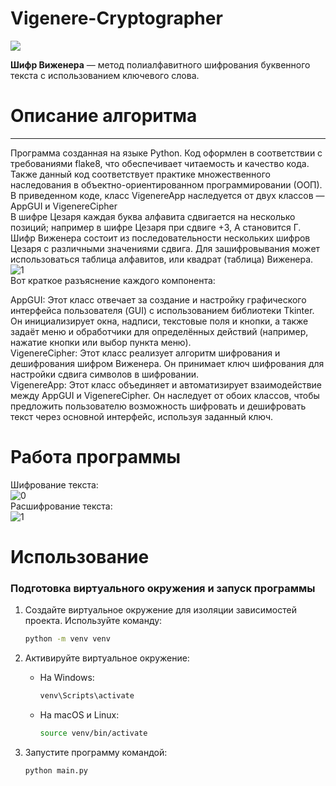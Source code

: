 # Vigenere-Cryptographer

 ![](https://upload.wikimedia.org/wikipedia/commons/thumb/1/1a/Vigenere.jpg/220px-Vigenere.jpg)

**Шифр Виженера** — метод полиалфавитного шифрования буквенного текста с использованием ключевого слова.

# Описание алгоритма #

----------
Программа созданная на языке Python. Код оформлен в соответствии с требованиями flake8, что обеспечивает читаемость и качество кода. Также данный код соответствует практике множественного наследования в объектно-ориентированном программировании (ООП).<br />
В приведенном коде, класс VigenereApp наследуется от двух классов — AppGUI и VigenereCipher<br />
В шифре Цезаря каждая буква алфавита сдвигается на несколько позиций; например в шифре Цезаря при сдвиге +3, A становится Г. Шифр Виженера состоит из последовательности нескольких шифров Цезаря с различными значениями сдвига. Для зашифровывания может использоваться таблица алфавитов, или квадрат (таблица) Виженера.
![1](https://user-images.githubusercontent.com/103204349/200120239-8b42d397-29c6-4d1f-a14c-d04089264ab9.png)<br />
Вот краткое разъяснение каждого компонента:

AppGUI: Этот класс отвечает за создание и настройку графического интерфейса пользователя (GUI) с использованием библиотеки Tkinter. Он инициализирует окна, надписи, текстовые поля и кнопки, а также задаёт меню и обработчики для определённых действий (например, нажатие кнопки или выбор пункта меню).<br />
VigenereCipher: Этот класс реализует алгоритм шифрования и дешифрования шифром Виженера. Он принимает ключ шифрования для настройки сдвига символов в шифровании.<br />
VigenereApp: Этот класс объединяет и автоматизирует взаимодействие между AppGUI и VigenereCipher. Он наследует от обоих классов, чтобы предложить пользователю возможность шифровать и дешифровать текст через основной интерфейс, используя заданный ключ.<br />
# Работа программы #
Шифрование текста:<br />
![0](https://user-images.githubusercontent.com/103204349/232480064-86d7c96f-e49a-41c7-b0b7-0346953aaf78.jpg)<br />
Расшифрование текста:<br />
![1](https://user-images.githubusercontent.com/103204349/232480328-9c4c6e43-6f97-443a-b366-233e8f22ae94.jpg)<br />
# Использование
### Подготовка виртуального окружения и запуск программы

1. Создайте виртуальное окружение для изоляции зависимостей проекта. 
   Используйте команду:
   ```bash
   python -m venv venv
   ```

2. Активируйте виртуальное окружение:
   - На Windows:
     ```bash
     venv\Scripts\activate
     ```
   - На macOS и Linux:
     ```bash
     source venv/bin/activate
     ```
3. Запустите программу командой:
   ```bash
   python main.py
   ```
